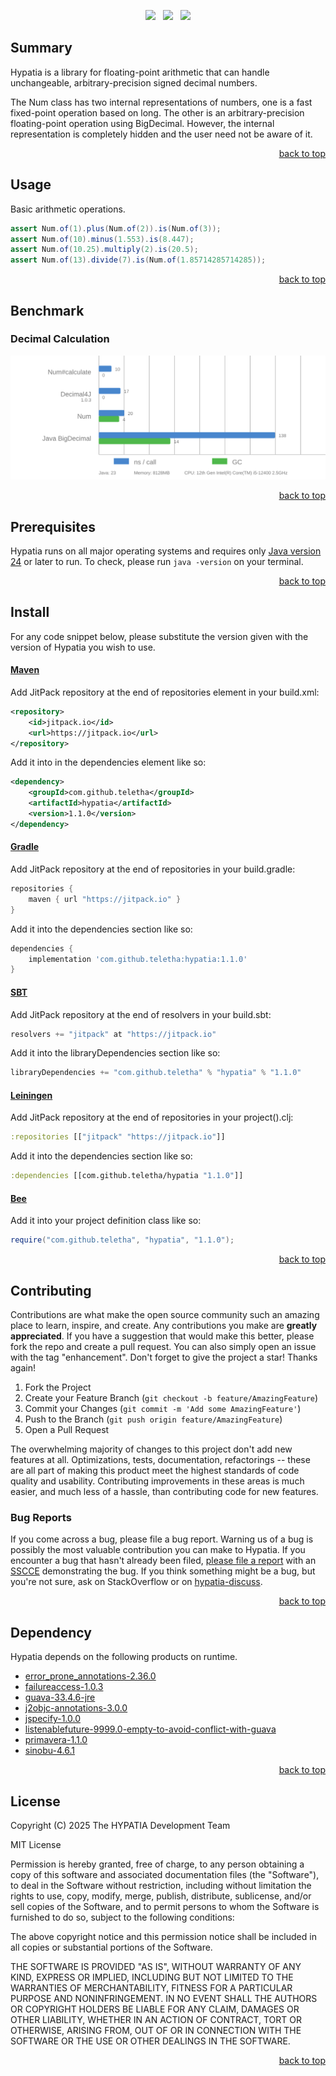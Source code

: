 <p align="center">
    <a href="https://docs.oracle.com/en/java/javase/24/"><img src="https://img.shields.io/badge/Java-Release%2024-green"/></a>
    <span>&nbsp;</span>
    <a href="https://jitpack.io/#teletha/hypatia"><img src="https://img.shields.io/jitpack/v/github/teletha/hypatia?label=Repository&color=green"></a>
    <span>&nbsp;</span>
    <a href="https://teletha.github.io/hypatia"><img src="https://img.shields.io/website.svg?down_color=red&down_message=CLOSE&label=Official%20Site&up_color=green&up_message=OPEN&url=https%3A%2F%2Fteletha.github.io%2Fhypatia"></a>
</p>

## Summary
Hypatia is a library for floating-point arithmetic that can handle unchangeable, arbitrary-precision signed decimal numbers.

The Num class has two internal representations of numbers, one is a fast fixed-point operation based on long. The other is an arbitrary-precision floating-point operation using BigDecimal.
However, the internal representation is completely hidden and the user need not be aware of it.
<p align="right"><a href="#top">back to top</a></p>


## Usage
Basic arithmetic operations.
```java
assert Num.of(1).plus(Num.of(2)).is(Num.of(3));
assert Num.of(10).minus(1.553).is(8.447);
assert Num.of(10.25).multiply(2).is(20.5);
assert Num.of(13).divide(7).is(Num.of(1.85714285714285));
```

<p align="right"><a href="#top">back to top</a></p>


## Benchmark
### Decimal Calculation
<img src="/benchmark/BigDecimalBenchmark.svg" width="700">
<p align="right"><a href="#top">back to top</a></p>


## Prerequisites
Hypatia runs on all major operating systems and requires only [Java version 24](https://docs.oracle.com/en/java/javase/24/) or later to run.
To check, please run `java -version` on your terminal.
<p align="right"><a href="#top">back to top</a></p>

## Install
For any code snippet below, please substitute the version given with the version of Hypatia you wish to use.
#### [Maven](https://maven.apache.org/)
Add JitPack repository at the end of repositories element in your build.xml:
```xml
<repository>
    <id>jitpack.io</id>
    <url>https://jitpack.io</url>
</repository>
```
Add it into in the dependencies element like so:
```xml
<dependency>
    <groupId>com.github.teletha</groupId>
    <artifactId>hypatia</artifactId>
    <version>1.1.0</version>
</dependency>
```
#### [Gradle](https://gradle.org/)
Add JitPack repository at the end of repositories in your build.gradle:
```gradle
repositories {
    maven { url "https://jitpack.io" }
}
```
Add it into the dependencies section like so:
```gradle
dependencies {
    implementation 'com.github.teletha:hypatia:1.1.0'
}
```
#### [SBT](https://www.scala-sbt.org/)
Add JitPack repository at the end of resolvers in your build.sbt:
```scala
resolvers += "jitpack" at "https://jitpack.io"
```
Add it into the libraryDependencies section like so:
```scala
libraryDependencies += "com.github.teletha" % "hypatia" % "1.1.0"
```
#### [Leiningen](https://leiningen.org/)
Add JitPack repository at the end of repositories in your project().clj:
```clj
:repositories [["jitpack" "https://jitpack.io"]]
```
Add it into the dependencies section like so:
```clj
:dependencies [[com.github.teletha/hypatia "1.1.0"]]
```
#### [Bee](https://teletha.github.io/bee)
Add it into your project definition class like so:
```java
require("com.github.teletha", "hypatia", "1.1.0");
```
<p align="right"><a href="#top">back to top</a></p>


## Contributing
Contributions are what make the open source community such an amazing place to learn, inspire, and create. Any contributions you make are **greatly appreciated**.
If you have a suggestion that would make this better, please fork the repo and create a pull request. You can also simply open an issue with the tag "enhancement".
Don't forget to give the project a star! Thanks again!

1. Fork the Project
2. Create your Feature Branch (`git checkout -b feature/AmazingFeature`)
3. Commit your Changes (`git commit -m 'Add some AmazingFeature'`)
4. Push to the Branch (`git push origin feature/AmazingFeature`)
5. Open a Pull Request

The overwhelming majority of changes to this project don't add new features at all. Optimizations, tests, documentation, refactorings -- these are all part of making this product meet the highest standards of code quality and usability.
Contributing improvements in these areas is much easier, and much less of a hassle, than contributing code for new features.

### Bug Reports
If you come across a bug, please file a bug report. Warning us of a bug is possibly the most valuable contribution you can make to Hypatia.
If you encounter a bug that hasn't already been filed, [please file a report](https://github.com/teletha/hypatia/issues/new) with an [SSCCE](http://sscce.org/) demonstrating the bug.
If you think something might be a bug, but you're not sure, ask on StackOverflow or on [hypatia-discuss](https://github.com/teletha/hypatia/discussions).
<p align="right"><a href="#top">back to top</a></p>


## Dependency
Hypatia depends on the following products on runtime.
* [error_prone_annotations-2.36.0](https://mvnrepository.com/artifact/com.google.errorprone/error_prone_annotations/2.36.0)
* [failureaccess-1.0.3](https://mvnrepository.com/artifact/com.google.guava/failureaccess/1.0.3)
* [guava-33.4.6-jre](https://mvnrepository.com/artifact/com.google.guava/guava/33.4.6-jre)
* [j2objc-annotations-3.0.0](https://mvnrepository.com/artifact/com.google.j2objc/j2objc-annotations/3.0.0)
* [jspecify-1.0.0](https://mvnrepository.com/artifact/org.jspecify/jspecify/1.0.0)
* [listenablefuture-9999.0-empty-to-avoid-conflict-with-guava](https://mvnrepository.com/artifact/com.google.guava/listenablefuture/9999.0-empty-to-avoid-conflict-with-guava)
* [primavera-1.1.0](https://mvnrepository.com/artifact/com.github.teletha/primavera/1.1.0)
* [sinobu-4.6.1](https://mvnrepository.com/artifact/com.github.teletha/sinobu/4.6.1)
<p align="right"><a href="#top">back to top</a></p>


## License
Copyright (C) 2025 The HYPATIA Development Team

MIT License

Permission is hereby granted, free of charge, to any person obtaining a copy
of this software and associated documentation files (the "Software"), to deal
in the Software without restriction, including without limitation the rights
to use, copy, modify, merge, publish, distribute, sublicense, and/or sell
copies of the Software, and to permit persons to whom the Software is
furnished to do so, subject to the following conditions:

The above copyright notice and this permission notice shall be included in all
copies or substantial portions of the Software.

THE SOFTWARE IS PROVIDED "AS IS", WITHOUT WARRANTY OF ANY KIND, EXPRESS OR
IMPLIED, INCLUDING BUT NOT LIMITED TO THE WARRANTIES OF MERCHANTABILITY,
FITNESS FOR A PARTICULAR PURPOSE AND NONINFRINGEMENT. IN NO EVENT SHALL THE
AUTHORS OR COPYRIGHT HOLDERS BE LIABLE FOR ANY CLAIM, DAMAGES OR OTHER
LIABILITY, WHETHER IN AN ACTION OF CONTRACT, TORT OR OTHERWISE, ARISING FROM,
OUT OF OR IN CONNECTION WITH THE SOFTWARE OR THE USE OR OTHER DEALINGS IN THE
SOFTWARE.
<p align="right"><a href="#top">back to top</a></p>